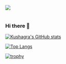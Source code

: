 ![](https://komarev.com/ghpvc/?username=KUSHAGRA-JAISWAL)<br><br>
### Hi there 👋
[![Kushagra's GitHub stats](https://github-readme-stats.vercel.app/api?username=KUSHAGRA-JAISWAL&show_icons=true&theme=radical)](https://github.com/anuraghazra/github-readme-stats)
<!--
**KUSHAGRA-JAISWAL/KUSHAGRA-JAISWAL** is a ✨ _special_ ✨ repository because its `README.md` (this file) appears on your GitHub profile.

Here are some ideas to get you started:

- 🔭 I’m currently working on ...
- 🌱 I’m currently learning ...
- 👯 I’m looking to collaborate on ...
- 🤔 I’m looking for help with ...
- 💬 Ask me about ...
- 📫 How to reach me: ...
- 😄 Pronouns: ...
- ⚡ Fun fact: ...
-->

[![Top Langs](https://github-readme-stats.vercel.app/api/top-langs/?username=KUSHAGRA-JAISWAL)](https://github.com/KUSHAGRA-JAISWAL/github-readme-stats) 

[![trophy](https://github-profile-trophy.vercel.app/?username=KUSHAGRA-JAISWAL&theme=onedark)](https://github.com/KUSHAGRA-JAISWAL/github-profile-trophy)
